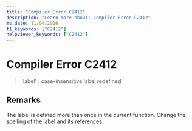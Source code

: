 ```yaml
---
title: "Compiler Error C2412"
description: "Learn more about: Compiler Error C2412"
ms.date: 11/04/2016
f1_keywords: ["C2412"]
helpviewer_keywords: ["C2412"]
---
```

# Compiler Error C2412

> 'label' : case-insensitive label redefined

## Remarks

The label is defined more than once in the current function. Change the spelling of the label and its references.
